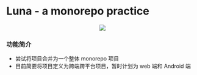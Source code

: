 # Luna - a monorepo practice

<div align=center>
<img src="https://cdn.jsdelivr.net/gh/SteinsHead/ImageBed/img/2022/i0e137da6afc523bae678ef4b0357cfabmg.png" />
</div>

### 功能简介

+ 尝试将项目合并为一个整体 monorepo 项目
+ 目前简要将项目定义为跨端跨平台项目，暂时计划为 web 端和 Android 端